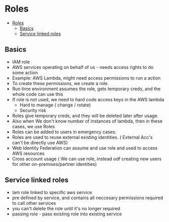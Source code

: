 # Roles

- [Roles](#roles)
  - [Basics](#basics)
  - [Service linked roles](#service-linked-roles)

## Basics

- IAM role
- AWS services operating on behalf of us - needs access rights to do some action
- Example: AWS Lambda, might need access permissions to run a action
- To create these permissions, we create a role.
- Run time environment assumes the role, gets temporary creds, and the whole code can use this
- If role is not used, we need to hard code access keys in the AWS lambda
  -  Hard to manage ( change / rotate)
  -  Security risk
- Roles give temporary creds, and they will be deleted later after usage.
- Also when We don't know number of instances of lambda, then in these cases, we use Roles
- Roles can be added to users in emergency cases.
- Roles are used to reuse external existing identities. ( External Acc's can't be directly use AWS)
- Web Identity Federation can assume and use role and used to access AWS resources 
- Cross account usage ( We can use role, instead odf creating new users for other on-premises/partner identities) 

## Service linked roles

- Iam role linked to specific aws service
- pre defined by service, and contains all neccesary permissions required to call other services
- you can't delete the role until it's no longer required
- passing role - pass existing role into existing service

